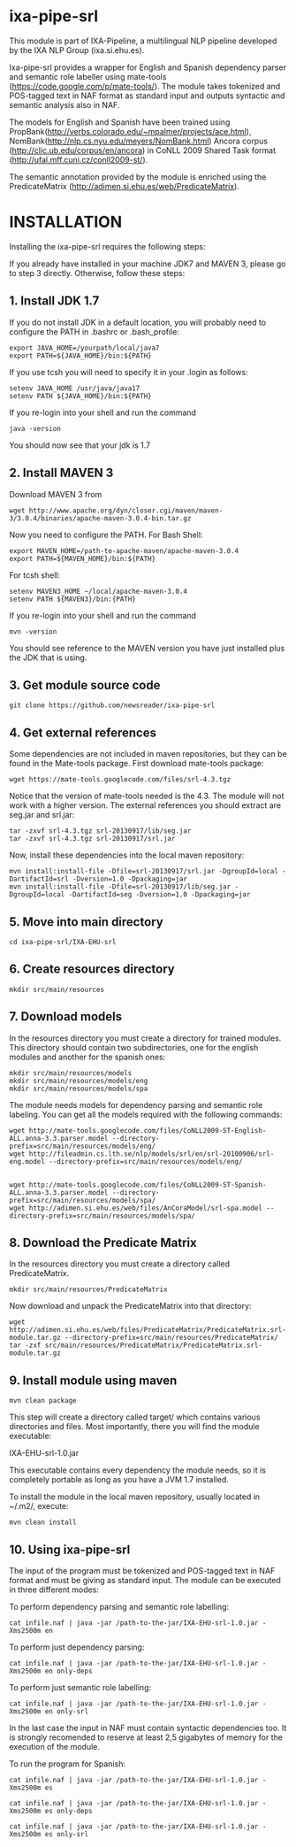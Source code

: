 ixa-pipe-srl
============

This module is part of IXA-Pipeline, a multilingual NLP pipeline developed by the IXA NLP Group (ixa.si.ehu.es).

Ixa-pipe-srl provides a wrapper for English and Spanish dependency parser and semantic role labeller using mate-tools (https://code.google.com/p/mate-tools/). The module takes tokenized and POS-tagged text in NAF format as standard input and outputs syntactic and semantic analysis also in NAF.

The models for English and Spanish have been trained using PropBank(http://verbs.colorado.edu/~mpalmer/projects/ace.html), NomBank(http://nlp.cs.nyu.edu/meyers/NomBank.html) Ancora corpus (http://clic.ub.edu/corpus/en/ancora) in CoNLL 2009 Shared Task format (http://ufal.mff.cuni.cz/conll2009-st/).

The semantic annotation provided by the module is enriched using the PredicateMatrix (http://adimen.si.ehu.es/web/PredicateMatrix).


# INSTALLATION

Installing the ixa-pipe-srl requires the following steps:

If you already have installed in your machine JDK7 and MAVEN 3, please go to step 3 directly. Otherwise, follow these steps:

## 1. Install JDK 1.7

If you do not install JDK in a default location, you will probably need to configure the PATH in .bashrc or .bash_profile:

    export JAVA_HOME=/yourpath/local/java7
    export PATH=${JAVA_HOME}/bin:${PATH}

If you use tcsh you will need to specify it in your .login as follows:

    setenv JAVA_HOME /usr/java/java17
    setenv PATH ${JAVA_HOME}/bin:${PATH}

If you re-login into your shell and run the command

    java -version

You should now see that your jdk is 1.7
    

## 2. Install MAVEN 3

Download MAVEN 3 from

    wget http://www.apache.org/dyn/closer.cgi/maven/maven-3/3.0.4/binaries/apache-maven-3.0.4-bin.tar.gz

Now you need to configure the PATH. For Bash Shell:

    export MAVEN_HOME=/path-to-apache-maven/apache-maven-3.0.4
    export PATH=${MAVEN_HOME}/bin:${PATH}

For tcsh shell:

    setenv MAVEN3_HOME ~/local/apache-maven-3.0.4
    setenv PATH ${MAVEN3}/bin:{PATH}

If you re-login into your shell and run the command

    mvn -version

You should see reference to the MAVEN version you have just installed plus the JDK that is using.

## 3. Get module source code

    git clone https://github.com/newsreader/ixa-pipe-srl
    
## 4. Get external references

Some dependencies are not included in maven repositories, but they can be found in the Mate-tools package. First download mate-tools package:

    wget https://mate-tools.googlecode.com/files/srl-4.3.tgz

Notice that the version of mate-tools needed is the 4.3. The module will not work with a higher version. The external references you should extract are seg.jar and srl.jar:

    tar -zxvf srl-4.3.tgz srl-20130917/lib/seg.jar
    tar -zxvf srl-4.3.tgz srl-20130917/srl.jar
    
Now, install these dependencies into the local maven repository:

    mvn install:install-file -Dfile=srl-20130917/srl.jar -DgroupId=local -DartifactId=srl -Dversion=1.0 -Dpackaging=jar
    mvn install:install-file -Dfile=srl-20130917/lib/seg.jar -DgroupId=local -DartifactId=seg -Dversion=1.0 -Dpackaging=jar

## 5. Move into main directory

    cd ixa-pipe-srl/IXA-EHU-srl

## 6. Create resources directory

    mkdir src/main/resources

## 7. Download models

In the resources directory you must create a directory for trained modules. This directory should contain two subdirectories, one for the english modules and another for the spanish ones:

    mkdir src/main/resources/models
    mkdir src/main/resources/models/eng
    mkdir src/main/resources/models/spa

The module needs models for dependency parsing and semantic role labeling. You can get all the models required with the following commands:

    wget http://mate-tools.googlecode.com/files/CoNLL2009-ST-English-ALL.anna-3.3.parser.model --directory-prefix=src/main/resources/models/eng/
    wget http://fileadmin.cs.lth.se/nlp/models/srl/en/srl-20100906/srl-eng.model --directory-prefix=src/main/resources/models/eng/


    wget http://mate-tools.googlecode.com/files/CoNLL2009-ST-Spanish-ALL.anna-3.3.parser.model --directory-prefix=src/main/resources/models/spa/
    wget http://adimen.si.ehu.es/web/files/AnCoraModel/srl-spa.model --directory-prefix=src/main/resources/models/spa/
    
    
## 8. Download the Predicate Matrix

In the resources directory you must create a directory called PredicateMatrix.

    mkdir src/main/resources/PredicateMatrix
    
Now download and unpack the PredicateMatrix into that directory:

    wget http://adimen.si.ehu.es/web/files/PredicateMatrix/PredicateMatrix.srl-module.tar.gz --directory-prefix=src/main/resources/PredicateMatrix/
    tar -zxf src/main/resources/PredicateMatrix/PredicateMatrix.srl-module.tar.gz
    

## 9. Install module using maven

    mvn clean package

This step will create a directory called target/ which contains various directories and files. Most importantly, there you will find the module executable:

IXA-EHU-srl-1.0.jar

This executable contains every dependency the module needs, so it is completely portable as long as you have a JVM 1.7 installed.

To install the module in the local maven repository, usually located in ~/.m2/, execute:

    mvn clean install

## 10. Using ixa-pipe-srl

The input of the program must be tokenized and POS-tagged text in NAF format and must be giving as standard input. The module can be executed in three different modes:

To perform dependency parsing and semantic role labelling:

    cat infile.naf | java -jar /path-to-the-jar/IXA-EHU-srl-1.0.jar -Xms2500m en

To perform just dependency parsing:

    cat infile.naf | java -jar /path-to-the-jar/IXA-EHU-srl-1.0.jar -Xms2500m en only-deps
    
To perform just semantic role labelling:

    cat infile.naf | java -jar /path-to-the-jar/IXA-EHU-srl-1.0.jar -Xms2500m en only-srl

In the last case the input in NAF must contain syntactic dependencies too. It is strongly recomended to reserve at least 2,5 gigabytes of memory for the execution of the module.

To run the program for Spanish:

    cat infile.naf | java -jar /path-to-the-jar/IXA-EHU-srl-1.0.jar -Xms2500m es
    
    cat infile.naf | java -jar /path-to-the-jar/IXA-EHU-srl-1.0.jar -Xms2500m es only-deps
    
    cat infile.naf | java -jar /path-to-the-jar/IXA-EHU-srl-1.0.jar -Xms2500m es only-srl
